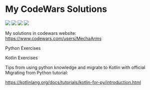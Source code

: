 # My CodeWars Solutions
![](https://www.codewars.com/users/MechaArms/badges/micro)
![](https://img.shields.io/badge/Kotlin-black?style=flat-square&logo=Kotlin)
![](https://img.shields.io/badge/-Kotlin-blueviolet)
![](https://img.shields.io/badge/-Python-blue)

My solutions in codewars website: https://www.codewars.com/users/MechaArms
<p>Python Exercises</p>
<p>Kotlin Exercises</p>

<p>Tips from using python knowledge and migrate to Kotlin with official Migrating from Python tutorial:</p>

https://kotlinlang.org/docs/tutorials/kotlin-for-py/introduction.html
